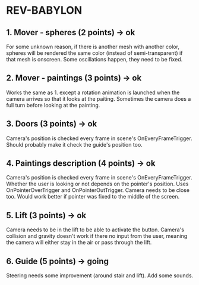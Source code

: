# REV-BABYLON

## 1. Mover - spheres (2 points) -> ok
For some unknown reason, if there is another mesh with another color, spheres will be rendered the same color (instead of semi-transparent) if that mesh is onscreen.
Some oscillations happen, they need to be fixed.

## 2. Mover - paintings (3 points) -> ok
Works the same as 1. except a rotation animation is launched when the camera arrives so that it looks at the paiting.
Sometimes the camera does a full turn before looking at the painting.

## 3. Doors (3 points) -> ok
Camera's position is checked every frame in scene's OnEveryFrameTrigger.
Should probably make it check the guide's position too.

## 4. Paintings description (4 points) -> ok
Camera's position is checked every frame in scene's OnEveryFrameTrigger.
Whether the user is looking or not depends on the pointer's position.
Uses OnPointerOverTrigger and OnPointerOutTrigger. Camera needs to be close too.
Would work better if pointer was fixed to the middle of the screen.

## 5. Lift (3 points) -> ok
Camera needs to be in the lift to be able to activate the button.
Camera's collision and gravity doesn't work if there no input from the user, meaning the camera will either stay in the air or pass through the lift.

## 6. Guide (5 points) -> going
Steering needs some improvement (around stair and lift).
Add some sounds.
